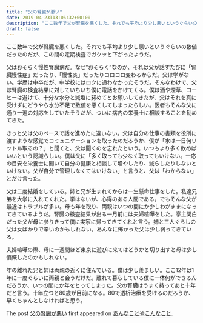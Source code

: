 ```yaml
---
title: "父の腎臓が悪い"
date: 2019-04-23T13:06:32+00:00
description: "ここ数年で父が腎臓を悪くした。それでも平均より少し悪いというぐらいの数値だったのだが、この間の定期検査でガクッと下がったようだ。 父はおそらく慢性腎臓病だ。なぜ”おそらく”なのか、それは父が話すたびに「腎臓慢性症」だった ..."
draft: false
---
```


ここ数年で父が腎臓を悪くした。それでも平均より少し悪いというぐらいの数値だったのだが、この間の定期検査でガクッと下がったようだ。

父はおそらく慢性腎臓病だ。なぜ”おそらく”なのか、それは父が話すたびに「腎臓慢性症」だったり、「慢性炎」だったりコロコロ変わるからだ。父は学がない。学歴は中卒だが、中学校にはロクに通わなかったそうだ。そんなわけで、父は腎臓の検査結果に対していちいち僕に電話をかけてくる。僕は酒や煙草、コーヒーは避けて、十分な水分と減塩に努めてとお願いしてきたが、父はそれを真に受けずにどうやら水分不足で数値を悪くしてしまったらしい。医者もそんな父に通り一遍の対応をしていたそうだが、ついに病内の栄養士に相談することを勧めてきた。

きっと父は父のペースで話を進めたに違いない。父は自分の仕事の書類を役所に渡すような感覚でコミュニケーションを取ったのだろうか、僕が「水は一日何リットル取るの？」と聞くと、父は聞くのを忘れたという。いつもより多く飲めばいいという認識らしい。僕は父に「多く取っても少なく取ってもいけない。一応の目安を栄養士に聞いて自分の健康と相談して増やしたり、減らしたりしないといけない。父が自分で管理しなくてはいけない」と言うと、父は「わからない」とだけ言った。

父は二度結婚をしている。姉と兄が生まれてからは一生懸命仕事をした。私達兄弟を大学に入れてくれた。学はないが、心得のある人間である。でもそんな父が最近はトラブルが多い。母も年を取り、両親はいつの間にか少しわがままになってきているようだ。腎臓の検査結果が出る一月前には夫婦喧嘩をした。亭主関白だった父が母に参りきって僕に実家に帰ってきてくれと言う。姉と三人ぐらしの父は女ばかりで辛いのかもしれない。あんなに怖かった父は少し弱ってきている。

夫婦喧嘩の際、母に一週間ほど東京に遊びに来てはどうかと切り出すと母は少し憤慨したのかもしれない。

年の離れた兄と姉は両親の近くに住んでいる。僕は少し羨ましい。ここ12年は1年に一度ぐらいに両親と会うだけだ。離れて暮らしている僕に一体何ができるんだろうか、いつの間にか年をとってしまった。父の腎臓はうまく持ってあと十年だと言う。十年立つと80歳が目前になる。80で透析治療を受けるのだろうか、早くちゃんとしなければと思う。

The post [父の腎臓が悪い](https://blog.cfw4.tokyo/wordpress/972/) first appeared on [あんなことやこんなこと](https://blog.cfw4.tokyo).